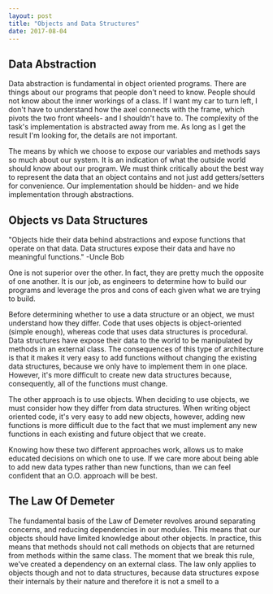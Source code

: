 ```yaml
---
layout: post
title: "Objects and Data Structures"
date: 2017-08-04
---
```


## Data Abstraction

Data abstraction is fundamental in object oriented programs. There are things about
our programs that people don't need to know. People should not know about the inner
workings of a class. If I want my car to turn left, I don't have to understand how
the axel connects with the frame, which pivots the two front wheels- and I shouldn't
have to. The complexity of the task's implementation is abstracted away from me. As
long as I get the result I'm looking for, the details are not important.

The means by which we choose to expose our variables and methods says so much about
our system. It is an indication of what the outside world should know about our
program. We must think critically about the best way to represent the data that an
object contains and not just add getters/setters for convenience. Our implementation
should be hidden- and we hide implementation through abstractions.

## Objects vs Data Structures
"Objects hide their data behind abstractions and expose functions that operate on
that data. Data structures expose their data and have no meaningful functions."
  -Uncle Bob

One is not superior over the other. In fact, they are pretty much the opposite of
one another. It is our job, as engineers to determine how to build our programs and
leverage the pros and cons of each given what we are trying to build.

Before determining whether to use a data structure or an object, we must understand
how they differ. Code that uses objects is object-oriented (simple enough), whereas
code that uses data structures is procedural. Data structures have expose their
data to the world to be manipulated by methods in an external class. The consequences
of this type of architecture is that it makes it very easy to add functions without
changing the existing data structures, because we only have to implement them in one
place. However, it's more difficult to create new data structures because, consequently,
all of the functions must change.

The other approach is to use objects. When deciding to use objects, we must consider
how they differ from data structures. When writing object oriented code, it's very
easy to add new objects, however, adding new functions is more difficult due to
the fact that we must implement any new functions in each existing and future object
that we create.

Knowing how these two different approaches work, allows us to make educated decisions
on which one to use. If we care more about being able to add new data types rather
than new functions, than we can feel confident that an O.O. approach will be best.

## The Law Of Demeter
The fundamental basis of the Law of Demeter revolves around separating concerns, and
reducing dependencies in our modules. This means that our objects should have limited
knowledge about other objects. In practice, this means that methods should not call
methods on objects that are returned from methods within the same class. The moment
that we break this rule, we've created a dependency on an external class. The law
only applies to objects though and not to data structures, because data structures
expose their internals by their nature and therefore it is not a smell to a
